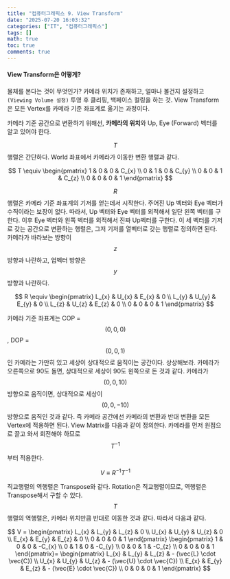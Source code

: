 ```yaml
---
title: "컴퓨터그래픽스 9. View Transform"
date: "2025-07-20 16:03:32"
categories: ["IT", "컴퓨터그래픽스"]
tags: []
math: true
toc: true
comments: true
---
```


#### View Transform은 어떻게?
물체를 본다는 것이 무엇인가? 카메라 위치가 존재하고, 얼마나 볼건지 설정하고 `(Viewing Volume 설정)` 투영 후 클리핑, 백페이스 컬링을 하는 것. View Transform은 모든 Vertex를 카메라 기준 좌표계로 옮기는 과정이다.

카메라 기준 공간으로 변환하기 위해선, **카메라의 위치**와 Up, Eye (Forward) 벡터를 알고 있어야 한다. 

$$T$$ 행렬은 간단하다. World 좌표에서 카메라가 이동한 변환 행렬과 같다.

$$
T \equiv \begin{pmatrix}
1 & 0 & 0 & C_{x} \\
0 & 1 & 0 & C_{y} \\
0 & 0 & 1 & C_{z} \\
0 & 0 & 0 & 1
\end{pmatrix}
$$

$$R$$ 행렬은 카메라 기준 좌표계의 기저를 얻는데서 시작한다. 주어진 Up 벡터와 Eye 벡터가 수직이라는 보장이 없다. 따라서, Up 벡터와 Eye 벡터를 외적해서 일단 왼쪽 벡터를 구한다. 이후 Eye 벡터와 왼쪽 벡터를 외적해서 진짜 Up벡터를 구한다. 이 세 벡터를 기저로 갖는 공간으로 변환하는 행렬은, 그저 기저를 열벡터로 갖는 행렬로 정의하면 된다. 카메라가 바라보는 방향이 $$z$$ 방향과 나란하고, 업벡터 방향은 $$y$$ 방향과 나란하다.

$$
R \equiv \begin{pmatrix}
L_{x} & U_{x} & E_{x} & 0 \\
L_{y} & U_{y} & E_{y} & 0 \\
L_{z} & U_{z} & E_{z} & 0 \\
0 & 0 & 0 & 1
\end{pmatrix}
$$

카메라 기준 좌표계는 COP = $$(0,0,0)$$, DOP = $$(0,0,1)$$인 카메라는 가만히 있고 세상이 상대적으로 움직이는 공간이다. 상상해보라. 카메라가 오른쪽으로 90도 돌면, 상대적으로 세상이 90도 왼쪽으로 돈 것과 같다. 카메라가 $$(0,0,10)$$ 방향으로 움직이면, 상대적으로 세상이 $$(0,0,-10)$$ 방향으로 움직인 것과 같다. 즉 카메라 공간에선 카메라의 변환과 반대 변환을 모든 Vertex에 적용하면 된다. View Matrix를 다음과 같이 정의한다. 카메라를 먼저 원점으로 끌고 와서 회전해야 하므로 $$T^{-1}$$부터 적용한다.

$$
V \equiv R^{-1}T^{-1}
$$

직교행렬의 역행렬은 Transpose와 같다. Rotation은 직교행렬이므로, 역행렬은 Transpose해서 구할 수 있다. $$T$$ 행렬의 역행렬은, 카메라 위치만큼 반대로 이동한 것과 같다. 따라서 다음과 같다.

$$
V = \begin{pmatrix}
L_{x} & L_{y} & L_{z} & 0 \\
U_{x} & U_{y} & U_{z} & 0 \\
E_{x} & E_{y} & E_{z} & 0 \\
0 & 0 & 0 & 1
\end{pmatrix} \begin{pmatrix}
1 & 0 & 0 & -C_{x} \\
0 & 1 & 0 & -C_{y} \\
0 & 0 & 1 & -C_{z} \\
0 & 0 & 0 & 1
\end{pmatrix}=  \begin{pmatrix}
L_{x} & L_{y} & L_{z} & - (\vec{L} \cdot \vec{C}) \\
U_{x} & U_{y} & U_{z} & - (\vec{U} \cdot \vec{C}) \\
E_{x} & E_{y} & E_{z} & - (\vec{E} \cdot \vec{C}) \\
0 & 0 & 0 & 1
\end{pmatrix}
$$
